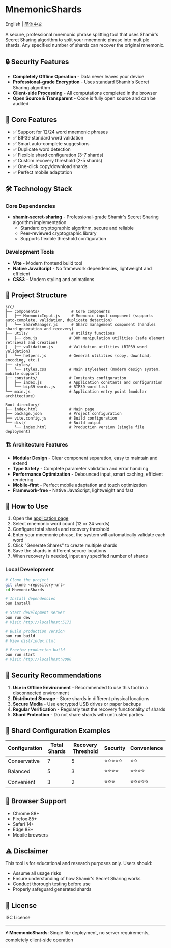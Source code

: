 # MnemonicShards

English | [简体中文](./README_ZH.md)

A secure, professional mnemonic phrase splitting tool that uses Shamir's Secret Sharing algorithm to split your mnemonic phrase into multiple shards. Any specified number of shards can recover the original mnemonic.

## 🔒 Security Features

- **Completely Offline Operation** - Data never leaves your device
- **Professional-grade Encryption** - Uses standard Shamir's Secret Sharing algorithm
- **Client-side Processing** - All computations completed in the browser
- **Open Source & Transparent** - Code is fully open source and can be audited

## 🚀 Core Features

- ✅ Support for 12/24 word mnemonic phrases
- ✅ BIP39 standard word validation
- ✅ Smart auto-complete suggestions
- ✅ Duplicate word detection
- ✅ Flexible shard configuration (3-7 shards)
- ✅ Custom recovery threshold (2-5 shards)
- ✅ One-click copy/download shards
- ✅ Perfect mobile adaptation

## 🛠️ Technology Stack

### Core Dependencies

- **[shamir-secret-sharing](https://www.npmjs.com/package/shamir-secret-sharing)** - Professional-grade Shamir's Secret Sharing algorithm implementation
  - Standard cryptographic algorithm, secure and reliable
  - Peer-reviewed cryptographic library
  - Supports flexible threshold configuration

### Development Tools

- **Vite** - Modern frontend build tool
- **Native JavaScript** - No framework dependencies, lightweight and efficient
- **CSS3** - Modern styling and animations

## 📁 Project Structure

```
src/
├── components/              # Core components
│   ├── MnemonicInput.js     # Mnemonic input component (supports auto-complete, validation, duplicate detection)
│   └── ShareManager.js      # Shard management component (handles shard generation and recovery)
├── utils/                   # Utility functions
│   ├── dom.js              # DOM manipulation utilities (safe element retrieval and creation)
│   ├── validation.js       # Validation utilities (BIP39 word validation)
│   └── helpers.js          # General utilities (copy, download, encoding, etc.)
├── styles/
│   └── styles.css          # Main stylesheet (modern design system, mobile support)
├── constants/              # Constants configuration
│   ├── index.js            # Application constants and configuration
│   └── bip39-words.js      # BIP39 word list
└── main.js                 # Application entry point (modular architecture)

Root directory/
├── index.html              # Main page
├── package.json            # Project configuration
├── vite.config.js          # Build configuration
└── dist/                   # Build output
    └── index.html          # Production version (single file deployment)
```

### 🏗️ Architecture Features

- **Modular Design** - Clear component separation, easy to maintain and extend
- **Type Safety** - Complete parameter validation and error handling
- **Performance Optimization** - Debounced input, smart caching, efficient rendering
- **Mobile-first** - Perfect mobile adaptation and touch optimization
- **Framework-free** - Native JavaScript, lightweight and fast

## 🎯 How to Use

1. Open the [application page](./index.html)
2. Select mnemonic word count (12 or 24 words)
3. Configure total shards and recovery threshold
4. Enter your mnemonic phrase, the system will automatically validate each word
5. Click "Generate Shares" to create multiple shards
6. Save the shards in different secure locations
7. When recovery is needed, input any specified number of shards

### Local Development

```bash
# Clone the project
git clone <repository-url>
cd MnemonicShards

# Install dependencies
bun install

# Start development server
bun run dev
# Visit http://localhost:5173

# Build production version
bun run build
# View dist/index.html

# Preview production build
bun run start
# Visit http://localhost:8080
```

## 📱 Security Recommendations

1. **Use in Offline Environment** - Recommended to use this tool in a disconnected environment
2. **Distributed Storage** - Store shards in different physical locations
3. **Secure Media** - Use encrypted USB drives or paper backups
4. **Regular Verification** - Regularly test the recovery functionality of shards
5. **Shard Protection** - Do not share shards with untrusted parties

## 🔧 Shard Configuration Examples

| Configuration | Total Shards | Recovery Threshold | Security   | Convenience |
| ------------- | ------------ | ------------------ | ---------- | ----------- |
| Conservative  | 7            | 5                  | ⭐⭐⭐⭐⭐ | ⭐⭐        |
| Balanced      | 5            | 3                  | ⭐⭐⭐⭐   | ⭐⭐⭐⭐    |
| Convenient    | 3            | 2                  | ⭐⭐⭐     | ⭐⭐⭐⭐⭐  |

## 🌟 Browser Support

- Chrome 88+
- Firefox 85+
- Safari 14+
- Edge 88+
- Mobile browsers

## ⚠️ Disclaimer

This tool is for educational and research purposes only. Users should:

- Assume all usage risks
- Ensure understanding of how Shamir's Secret Sharing works
- Conduct thorough testing before use
- Properly safeguard generated shards

## 📄 License

ISC License

---

**⚡ MnemonicShards**: Single file deployment, no server requirements, completely client-side operation
